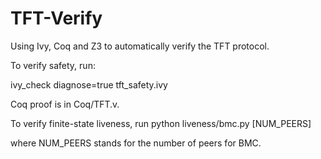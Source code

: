 # TFT-Verify

Using Ivy, Coq and Z3 to automatically verify the TFT protocol.

To verify safety, run:

ivy_check diagnose=true tft_safety.ivy

Coq proof is in Coq/TFT.v.

To verify finite-state liveness, run 
python liveness/bmc.py [NUM_PEERS]

where NUM_PEERS stands for the number of peers for BMC.
